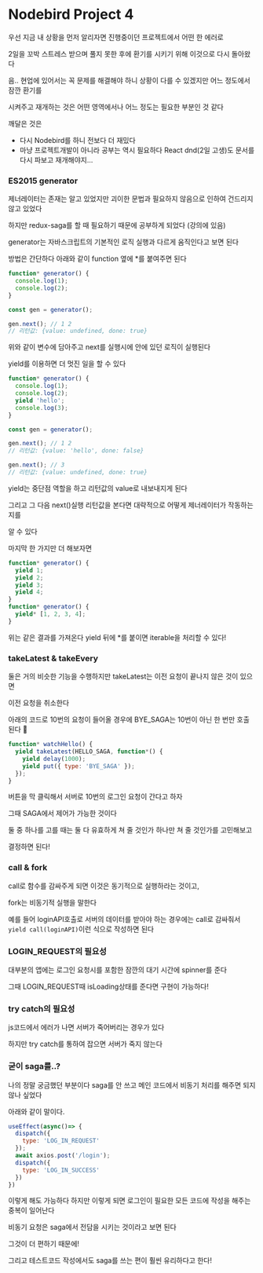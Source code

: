 # Nodebird Project 4

우선 지금 내 상황을 먼저 알리자면 진행중이던 프로젝트에서 어떤 한 에러로

2일을 꼬박 스트레스 받으며 풀지 못한 후에 환기를 시키기 위해 이것으로 다시 돌아왔다

음.. 현업에 있어서는 꼭 문제를 해결해야 하니 상황이 다를 수 있겠지만 어느 정도에서 잠깐 환기를

시켜주고 재개하는 것은 어떤 영역에서나 어느 정도는 필요한 부분인 것 같다

깨달은 것은

- 다시 Nodebird를 하니 전보다 더 재밌다
- 마냥 프로젝트개발이 아니라 공부는 역시 필요하다 React dnd(2일 고생)도 문서를 다시 파보고 재개해야지...

### ES2015 generator

제너레이터는 존재는 알고 있었지만 괴이한 문법과 필요하지 않음으로 인하여 건드리지 않고 있었다

하지만 redux-saga를 할 때 필요하기 때문에 공부하게 되었다 (강의에 있음)

generator는 자바스크립트의 기본적인 로직 실행과 다르게 움직인다고 보면 된다

방법은 간단하다 아래와 같이 function 옆에 \*를 붙여주면 된다

```js
function* generator() {
  console.log(1);
  console.log(2);
}

const gen = generator();

gen.next(); // 1 2
// 리턴값: {value: undefined, done: true}
```

위와 같이 변수에 담아주고 next를 실행시에 안에 있던 로직이 실행된다

yield를 이용하면 더 멋진 일을 할 수 있다

```js
function* generator() {
  console.log(1);
  console.log(2);
  yield 'hello';
  console.log(3);
}

const gen = generator();

gen.next(); // 1 2
// 리턴값: {value: 'hello', done: false}

gen.next(); // 3
// 리턴값: {value: undefined, done: true}
```

yield는 중단점 역할을 하고 리턴값의 value로 내보내지게 된다

그리고 그 다음 next()실행 리턴값을 본다면 대략적으로 어떻게 제너레이터가 작동하는지를

알 수 있다

마지막 한 가지만 더 해보자면

```js
function* generator() {
  yield 1;
  yield 2;
  yield 3;
  yield 4;
}
function* generator() {
  yield* [1, 2, 3, 4];
}
```

위는 같은 결과를 가져온다 yield 뒤에 \*를 붙이면 iterable을 처리할 수 있다!

### takeLatest & takeEvery

둘은 거의 비슷한 기능을 수행하지만 takeLatest는 이전 요청이 끝나지 않은 것이 있으면

이전 요청을 취소한다

아래의 코드로 10번의 요청이 들어올 경우에 BYE_SAGA는 10번이 아닌 한 번만 호출된다

```js
function* watchHello() {
  yield takeLatest(HELLO_SAGA, function*() {
    yield delay(1000);
    yield put({ type: 'BYE_SAGA' });
  });
}
```
버튼을 막 클릭해서 서버로 10번의 로그인 요청이 간다고 하자

그때 SAGA에서 제어가 가능한 것이다

둘 중 하나를 고를 때는 둘 다 유효하게 쳐 줄 것인가 하나만 쳐 줄 것인가를 고민해보고

결정하면 된다!

### call & fork
call로 함수를 감싸주게 되면 이것은 동기적으로 실행하라는 것이고,

fork는 비동기적 실행을 말한다

예를 들어 loginAPI호출로 서버의 데이터를 받아야 하는 경우에는 call로 감싸줘서
`yield call(loginAPI)`이런 식으로 작성하면 된다


### LOGIN_REQUEST의 필요성
대부분의 앱에는 로그인 요청시를 포함한 잠깐의 대기 시간에 spinner를 준다

그때 LOGIN_REQUEST때 isLoading상태를 준다면 구현이 가능하다!

### try catch의 필요성
js코드에서 에러가 나면 서버가 죽어버리는 경우가 있다

하지만 try catch를 통하여 잡으면 서버가 죽지 않는다

### 굳이 saga를..?
나의 정말 궁금했던 부분이다 saga를 안 쓰고 메인 코드에서 비동기 처리를 해주면 되지 않나 싶었다

아래와 같이 말이다.
```js
useEffect(async()=> {
  dispatch({
    type: 'LOG_IN_REQUEST'
  });
  await axios.post('/login');
  dispatch({
    type: 'LOG_IN_SUCCESS'
  })
})
```
이렇게 해도 가능하다 하지만 이렇게 되면 로그인이 필요한 모든 코드에 작성을 해주는 중복이 일어난다

비동기 요청은 saga에서 전담을 시키는 것이라고 보면 된다

그것이 더 편하기 때문에!

그리고 테스트코드 작성에서도 saga를 쓰는 편이 훨씬 유리하다고 한다!